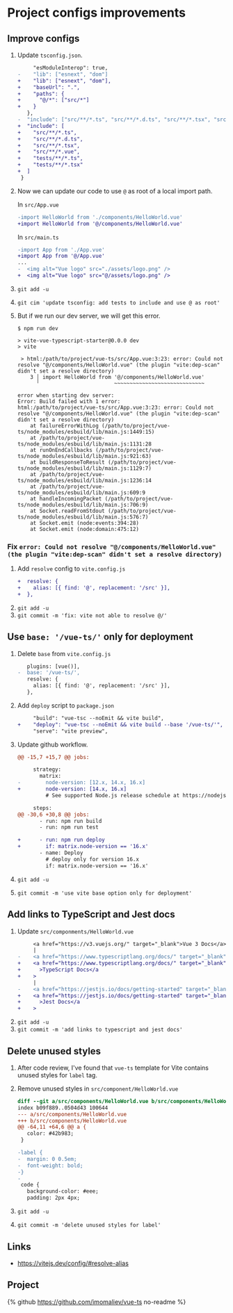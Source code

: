 # Project configs improvements

## Improve configs

1. Update `tsconfig.json`.
    ```diff
         "esModuleInterop": true,
    -    "lib": ["esnext", "dom"]
    +    "lib": ["esnext", "dom"],
    +    "baseUrl": ".",
    +    "paths": {
    +      "@/*": ["src/*"]
    +    }
       },
    -  "include": ["src/**/*.ts", "src/**/*.d.ts", "src/**/*.tsx", "src/**/*.vue"]
    +  "include": [
    +    "src/**/*.ts",
    +    "src/**/*.d.ts",
    +    "src/**/*.tsx",
    +    "src/**/*.vue",
    +    "tests/**/*.ts",
    +    "tests/**/*.tsx"
    +  ]
     }
    ```
1. Now we can update our code to use `@` as root of a local import path.

    In `src/App.vue`

    ```diff
    -import HelloWorld from './components/HelloWorld.vue'
    +import HelloWorld from '@/components/HelloWorld.vue'
    ```

    In `src/main.ts`

    ```diff
    -import App from './App.vue'
    +import App from '@/App.vue'
    ...
    -  <img alt="Vue logo" src="./assets/logo.png" />
    +  <img alt="Vue logo" src="@/assets/logo.png" />
    ```

1. `git add -u`
1. `git cim 'update tsconfig: add tests to include and use @ as root'`
1. But if we run our dev server, we will get this error.

    ```console
    $ npm run dev

    > vite-vue-typescript-starter@0.0.0 dev
    > vite

     > html:/path/to/project/vue-ts/src/App.vue:3:23: error: Could not resolve "@/components/HelloWorld.vue" (the plugin "vite:dep-scan" didn't set a resolve directory)
        3 │ import HelloWorld from '@/components/HelloWorld.vue'
          ╵                        ~~~~~~~~~~~~~~~~~~~~~~~~~~~~~

    error when starting dev server:
    Error: Build failed with 1 error:
    html:/path/to/project/vue-ts/src/App.vue:3:23: error: Could not resolve "@/components/HelloWorld.vue" (the plugin "vite:dep-scan" didn't set a resolve directory)
        at failureErrorWithLog (/path/to/project/vue-ts/node_modules/esbuild/lib/main.js:1449:15)
        at /path/to/project/vue-ts/node_modules/esbuild/lib/main.js:1131:28
        at runOnEndCallbacks (/path/to/project/vue-ts/node_modules/esbuild/lib/main.js:921:63)
        at buildResponseToResult (/path/to/project/vue-ts/node_modules/esbuild/lib/main.js:1129:7)
        at /path/to/project/vue-ts/node_modules/esbuild/lib/main.js:1236:14
        at /path/to/project/vue-ts/node_modules/esbuild/lib/main.js:609:9
        at handleIncomingPacket (/path/to/project/vue-ts/node_modules/esbuild/lib/main.js:706:9)
        at Socket.readFromStdout (/path/to/project/vue-ts/node_modules/esbuild/lib/main.js:576:7)
        at Socket.emit (node:events:394:28)
        at Socket.emit (node:domain:475:12)
    ```

### Fix `error: Could not resolve "@/components/HelloWorld.vue" (the plugin "vite:dep-scan" didn't set a resolve directory)`

1. Add `resolve` config to `vite.config.js`
    ```diff
    +  resolve: {
    +    alias: [{ find: '@', replacement: '/src' }],
    +  },
    ```
1. `git add -u`
1. `git commit -m 'fix: vite not able to resolve @/'`

## Use `base: '/vue-ts/'` only for deployment

1. Delete `base` from `vite.config.js`
    ```diff
       plugins: [vue()],
    -  base: '/vue-ts/',
       resolve: {
         alias: [{ find: '@', replacement: '/src' }],
       },
    ```
1. Add `deploy` script to `package.json`
    ```diff
         "build": "vue-tsc --noEmit && vite build",
    +    "deploy": "vue-tsc --noEmit && vite build --base '/vue-ts/'",
         "serve": "vite preview",
    ```
1. Update github workflow.

    ```diff
    @@ -15,7 +15,7 @@ jobs:

         strategy:
           matrix:
    -        node-version: [12.x, 14.x, 16.x]
    +        node-version: [14.x, 16.x]
             # See supported Node.js release schedule at https://nodejs.org/en/about/releases/

         steps:
    @@ -30,6 +30,8 @@ jobs:
           - run: npm run build
           - run: npm run test

    +      - run: npm run deploy
    +        if: matrix.node-version == '16.x'
           - name: Deploy
             # deploy only for version 16.x
             if: matrix.node-version == '16.x'
    ```

1. `git add -u`
1. `git commit -m 'use vite base option only for deployment'`

## Add links to TypeScript and Jest docs

1. Update `src/componments/HelloWorld.vue`
    ```diff
         <a href="https://v3.vuejs.org/" target="_blank">Vue 3 Docs</a>
         |
    -    <a href="https://www.typescriptlang.org/docs/" target="_blank">TypeScript Docs</a>
    +    <a href="https://www.typescriptlang.org/docs/" target="_blank"
    +      >TypeScript Docs</a
    +    >
         |
    -    <a href="https://jestjs.io/docs/getting-started" target="_blank">Jest Docs</a>
    +    <a href="https://jestjs.io/docs/getting-started" target="_blank"
    +      >Jest Docs</a
    +    >
    ```
1. `git add -u`
1. `git commit -m 'add links to typescript and jest docs'`

## Delete unused styles

1. After code review, I've found that `vue-ts` template for Vite contains unused styles for `label` tag.
1. Remove unused styles in `src/component/HelloWorld.vue`

    ```diff
    diff --git a/src/components/HelloWorld.vue b/src/components/HelloWorld.vue
    index b09f889..0504d43 100644
    --- a/src/components/HelloWorld.vue
    +++ b/src/components/HelloWorld.vue
    @@ -64,11 +64,6 @@ a {
       color: #42b983;
     }

    -label {
    -  margin: 0 0.5em;
    -  font-weight: bold;
    -}
    -
     code {
       background-color: #eee;
       padding: 2px 4px;
    ```

1. `git add -u`
1. `git commit -m 'delete unused styles for label'`

## Links

-   https://vitejs.dev/config/#resolve-alias

## Project

{% github https://github.com/imomaliev/vue-ts no-readme %}
